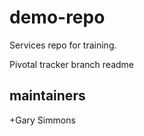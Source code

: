 # demo-repo
Services repo for training.

Pivotal tracker branch readme

## maintainers
+Gary Simmons